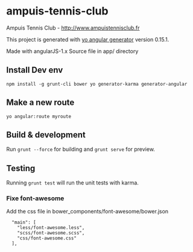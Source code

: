 # ampuis-tennis-club
Ampuis Tennis Club - http://www.ampuistennisclub.fr

This project is generated with [yo angular generator](https://github.com/yeoman/generator-angular)
version 0.15.1.

Made with angularJS-1.x
Source file in app/ directory


## Install Dev env
```
npm install -g grunt-cli bower yo generator-karma generator-angular
```

## Make a new route
```
yo angular:route myroute
```

## Build & development

Run `grunt --force` for building and `grunt serve` for preview.

## Testing

Running `grunt test` will run the unit tests with karma.


### Fixe font-awesome 
Add the css file in bower_components/font-awesome/bower.json
```
  "main": [
    "less/font-awesome.less",
    "scss/font-awesome.scss",
    "css/font-awesome.css"
  ],

```
